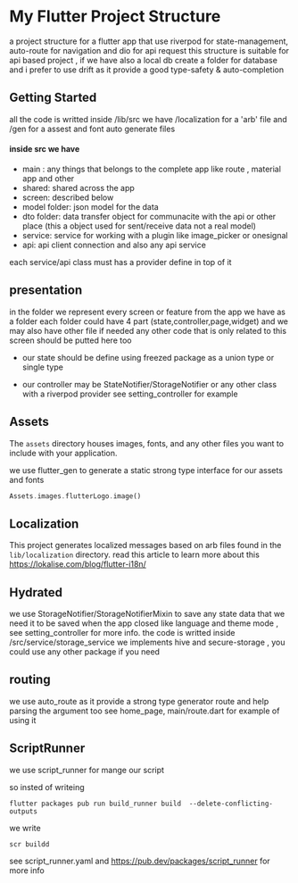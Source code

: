 # My Flutter Project Structure

a project structure for a flutter app that use riverpod for state-management, auto-route for navigation and dio for api request
this structure is suitable for api based project , if we have also a local db create a folder for database and i prefer to use drift as it provide a good type-safety & auto-completion

## Getting Started

all the code is writted inside /lib/src
we have /localization for a 'arb' file
and /gen for a assest and font auto generate files

#### inside src we have

- main : any things that belongs to the complete app like route , material app and other
- shared: shared across the app
- screen: described below
- model folder: json model for the data
- dto folder: data transfer object for communacite with the api or other place (this a object used for sent/receive data not a real model)
- service: service for working with a plugin like image_picker or onesignal
- api: api client connection and also any api service

each service/api class must has a provider define in top of it

## presentation

in the folder we represent every screen or feature from the app we have as a folder
each folder could have 4 part (state,controller,page,widget) and we may also have other file if needed
any other code that is only related to this screen should be putted here too

- our state should be define using freezed package as a union type or single type

- our controller may be StateNotifier/StorageNotifier or any other class with a riverpod provider
  see setting_controller for example

## Assets

The `assets` directory houses images, fonts, and any other files you want to
include with your application.

we use flutter_gen to generate a static strong type interface for our assets and fonts

```dart
Assets.images.flutterLogo.image()
```

## Localization

This project generates localized messages based on arb files found in
the `lib/localization` directory.
read this article to learn more about this
https://lokalise.com/blog/flutter-i18n/

## Hydrated

we use StorageNotifier/StorageNotifierMixin to save any state data that we need it to be saved when the app closed like language and theme mode , see setting_controller for more info.
the code is writted inside /src/service/storage_service we implements hive and secure-storage , you could use any other package if you need

## routing

we use auto_route as it provide a strong type generator route and help parsing the argument too
see home_page, main/route.dart for example of using it

## ScriptRunner

we use script_runner for mange our script

so insted of writeing

`flutter packages pub run build_runner build  --delete-conflicting-outputs`

we write

`scr buildd`

see script_runner.yaml and https://pub.dev/packages/script_runner for more info
